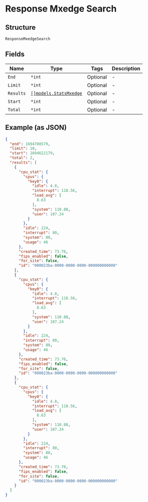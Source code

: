 
# Response Mxedge Search

## Structure

`ResponseMxedgeSearch`

## Fields

| Name | Type | Tags | Description |
|  --- | --- | --- | --- |
| `End` | `*int` | Optional | - |
| `Limit` | `*int` | Optional | - |
| `Results` | [`[]models.StatsMxedge`](../../doc/models/stats-mxedge.md) | Optional | - |
| `Start` | `*int` | Optional | - |
| `Total` | `*int` | Optional | - |

## Example (as JSON)

```json
{
  "end": 1694708579,
  "limit": 10,
  "start": 1694622179,
  "total": 2,
  "results": [
    {
      "cpu_stat": {
        "cpus": {
          "key0": {
            "idle": 4.8,
            "interrupt": 118.56,
            "load_avg": [
              8.63
            ],
            "system": 110.88,
            "user": 107.24
          }
        },
        "idle": 224,
        "interrupt": 80,
        "system": 80,
        "usage": 46
      },
      "created_time": 73.76,
      "fips_enabled": false,
      "for_site": false,
      "id": "000023ba-0000-0000-0000-000000000000"
    },
    {
      "cpu_stat": {
        "cpus": {
          "key0": {
            "idle": 4.8,
            "interrupt": 118.56,
            "load_avg": [
              8.63
            ],
            "system": 110.88,
            "user": 107.24
          }
        },
        "idle": 224,
        "interrupt": 80,
        "system": 80,
        "usage": 46
      },
      "created_time": 73.76,
      "fips_enabled": false,
      "for_site": false,
      "id": "000023ba-0000-0000-0000-000000000000"
    },
    {
      "cpu_stat": {
        "cpus": {
          "key0": {
            "idle": 4.8,
            "interrupt": 118.56,
            "load_avg": [
              8.63
            ],
            "system": 110.88,
            "user": 107.24
          }
        },
        "idle": 224,
        "interrupt": 80,
        "system": 80,
        "usage": 46
      },
      "created_time": 73.76,
      "fips_enabled": false,
      "for_site": false,
      "id": "000023ba-0000-0000-0000-000000000000"
    }
  ]
}
```

